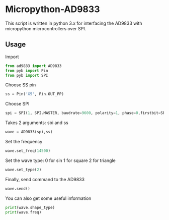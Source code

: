 # Micropython-AD9833
This script is written in python 3.x for interfacing the AD9833 with micropython microcontrollers over SPI.

## Usage

Import
```python
from ad9833 import AD9833
from pyb import Pin
from pyb import SPI
```
Choose SS pin
```python
ss = Pin('X5', Pin.OUT_PP)
```

Choose SPI
```python
spi = SPI(1, SPI.MASTER, baudrate=9600, polarity=1, phase=0,firstbit=SPI.MSB)
```

Takes 2 arguments: sbi and ss
```python
wave = AD9833(spi,ss)
```

Set the frequency
```python
wave.set_freq(14500)
```
Set the wave type:
0 for sin
1 for square
2 for triangle
```python
wave.set_type(2)
```

Finally, send command to the AD9833
```python
wave.send()
```

You can also get some useful information
```python
print(wave.shape_type)
print(wave.freq)
```

